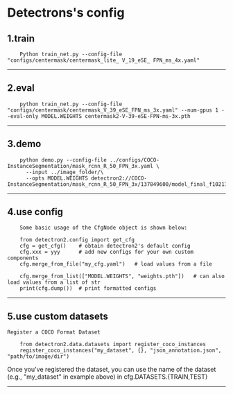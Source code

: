 Detectrons's config
===

1.train
---

        Python train_net.py --config-file "configs/centermask/centermask_lite_ V_19_eSE_ FPN_ms_4x.yaml"
---
2.eval
---

        python train_net.py --config-file "configs/centermask/centermask_V_39_eSE_FPN_ms_3x.yaml" --num-gpus 1 --eval-only MODEL.WEIGHTS centermask2-V-39-eSE-FPN-ms-3x.pth
---
3.demo
---
        python demo.py --config-file ../configs/COCO-InstanceSegmentation/mask_rcnn_R_50_FPN_3x.yaml \
          --input ../image_folder/\
          --opts MODEL.WEIGHTS detectron2://COCO-InstanceSegmentation/mask_rcnn_R_50_FPN_3x/137849600/model_final_f10217.pkl
  
---
4.use config
---
        Some basic usage of the CfgNode object is shown below:

        from detectron2.config import get_cfg
        cfg = get_cfg()    # obtain detectron2's default config
        cfg.xxx = yyy      # add new configs for your own custom components
        cfg.merge_from_file("my_cfg.yaml")   # load values from a file

        cfg.merge_from_list(["MODEL.WEIGHTS", "weights.pth"])   # can also load values from a list of str
        print(cfg.dump())  # print formatted configs
---
5.use custom datasets
---

`Register a COCO Format Dataset`


        from detectron2.data.datasets import register_coco_instances
        register_coco_instances("my_dataset", {}, "json_annotation.json", "path/to/image/dir")
        
Once you've registered the dataset, you can use the name of the dataset (e.g., "my_dataset" in example above) in cfg.DATASETS.{TRAIN,TEST}

---
